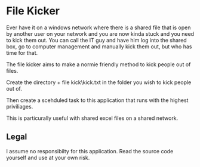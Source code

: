 # File Kicker

Ever have it on a windows network where there is a shared file that is open by another user on your network and you are now kinda stuck and you need to kick them out. 
You can call the IT guy and have him log into the shared box, go to computer management and manually kick them out, but who has time for that.

The file kicker aims to make a normie friendly method to kick people out of files.

Create the directory + file  kick\kick.txt in the folder you wish to kick people out of.

Then create a scehduled task to this application that runs with the highest priviliages. 

This is particurally useful with shared excel files on a shared network. 

## Legal

I assume no responsibilty for this application. Read the source code yourself and use at your own risk. 
